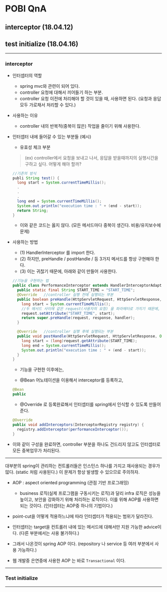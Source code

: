 # POBI QnA

## interceptor (18.04.12)

## test initialize (18.04.16)

---
### interceptor
- 인터셉터의 역할
  - spring mvc와 관련이 되어 있다.
  - controller 요청에 대해서 끼어들기 하는 부분.
  - controller 요청 이전에 처리해야 할 것이 있을 때, 사용하면 된다. (요청과 응답 모두 가로채서 처리할 수 있다.)

- 사용하는 이유
  - controller 내의 반복적(중복이 많은) 작업을 줄이기 위해 사용한다.

- 인터셉터 내에 들어갈 수 있는 부분들 (예시)
  - 유효성 체크 부분

  > (ex) controller에서 요청을 보내고 나서, 응답을 받을때까지의 실행시간을 구하고 싶다. 어떻게 해야 할까?

  ```java
  //기존의 방식
  publi String test() {
    long start = System.currentTimeMillis();
    .
    .
    .
    long end = System.currentTimeMillis();
    System.out.println("execution time : " + (end - start));
    return String;
  }
  ```
  - 이와 같은 코드는 옳지 않다. (모든 메서드마다 중복이 생긴다. 비용/유지보수에 문제)

- 사용하는 방법
  - (1) HandlerInterceptor 를 import 한다.
  - (2) 하지만, preHandle / postHandle / 등 3가지 메서드를 항상 구현해야 한다.
  - (3) 이는 귀찮기 때문에, 아래와 같이 만들어 사용한다.

  ```java
  //기능을 구현하는 법
  public class PerformanceInterceptor extends HandlerInterceptorAdapter {
    public static final String START_TIME = "START_TIME";
    @Override   //controller 실행 전에 실행되는 부분
    public boolean preHandle(HttpServletRequest, HttpServletResponse, Object handler) {
      long start = System.currentTimeMillis();
      //두 메서드 사이에 같은 request(사용자의 요청) 을 파라메터로 가지기 때문에, 이에 데이터를 담아서 넘긴다.
      request.setAttribute("START_TIME", start);
      return super.preHandle(request, response, handler);
    }

    @Override   //controller 실행 후에 실행되는 부분
    public void postHandle(HttpServletRequest, HttpServletResponse, Object handler) {
      long start = (long)request.getAttribute(START_TIME);
      long end = System.currentTimeMillis();
      System.out.println("execution time : " + (end - start));
    }
  }
  ```

  - 기능을 구현한 이후에는,

  - @Bean 어노테이션을 이용해서 interceptor를 등록하고,
  ```java
  @Bean
  public
  ```
  - @Override 로 등록완료해서 인터셉터를 spring에서 인식할 수 있도록 만들어준다.
  ```java
  @Override
  public void addInterceptors(InterceptorRegistry registry) {
    registry.addInterceptor(performanceInterceptor());
  }
  ```

- 이와 같이 구성을 완료하면, controller 부분을 하나도 건드리지 않고도 인터셉터로 모든 중복업무가 처리된다.

---

대부분의 spring이 관리하는 컨트롤러들은 인스턴스 하나를 가지고 재사용되는 경우가 많다. (static 처럼 사용된다.) 이 문제가 항상 발생할 수 있으므로 주의하자.

- AOP : aspect oriented programming (관점 기반 프로그래밍)
  - business 로직(실제 프로그램을 구동시키는 로직)과 달리 infra 로직은 성능을 높이고, 보안을 강화하기 위해 처리하는 로직이다. 이를 위해 AOP를 사용하면 되는 것이다. (인터셉터는 AOP중 하나의 기법이다.)

- point-cut을 어떻게 적용하느냐에 따라 인터셉터가 적용되는 범위가 달라진다.

- 인터셉터는 target을 컨트롤러 내에 있는 메서드에 대해서만 지원 가능한 advice이다. (다른 부분에서는 사용 불가하다.)

- 그래서 나온것이 spring AOP 이다. (repository 나 service 등 여러 부분에서 사용 가능하다.)

- 웹 개발중 은연중에 사용한 AOP 는 바로 `Transactional` 이다.


---
### Test initialize
 








---
